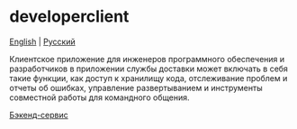 # developerclient

[English](developerclient.md) | [Русский](developerclient.ru.md)

Клиентское приложение для инженеров программного обеспечения и разработчиков в приложении службы доставки может включать в себя такие функции, как доступ к хранилищу кода, отслеживание проблем и отчеты об ошибках, управление развертыванием и инструменты совместной работы для командного общения.

[Бэкенд-сервис](../backend/developerbackend.ru.md)
